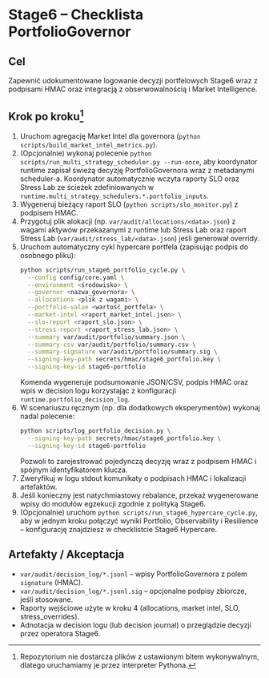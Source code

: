 # Stage6 – Checklista PortfolioGovernor

## Cel
Zapewnić udokumentowane logowanie decyzji portfelowych Stage6 wraz z
podpisami HMAC oraz integracją z obserwowalnością i Market Intelligence.

## Krok po kroku[^noexec]

1. Uruchom agregację Market Intel dla governora (`python scripts/build_market_intel_metrics.py`).
2. (Opcjonalnie) wykonaj polecenie
   `python scripts/run_multi_strategy_scheduler.py --run-once`, aby koordynator
   runtime zapisał świeżą decyzję PortfolioGovernora wraz z
   metadanymi scheduler-a. Koordynator automatycznie wczyta raporty SLO oraz
   Stress Lab ze ścieżek zdefiniowanych w
   `runtime.multi_strategy_schedulers.*.portfolio_inputs`.
3. Wygeneruj bieżący raport SLO (`python scripts/slo_monitor.py`) z podpisem HMAC.
4. Przygotuj plik alokacji (np. `var/audit/allocations/<data>.json`) z wagami
   aktywów przekazanymi z runtime lub Stress Lab oraz raport Stress Lab
   (`var/audit/stress_lab/<data>.json`) jeśli generował overridy.
5. Uruchom automatyczny cykl hypercare portfela (zapisując podpis do osobnego
   pliku):
   ```bash
   python scripts/run_stage6_portfolio_cycle.py \
     --config config/core.yaml \
     --environment <środowisko> \
     --governor <nazwa_governora> \
     --allocations <plik z wagami> \
     --portfolio-value <wartość_portfela> \
     --market-intel <raport_market_intel.json> \
     --slo-report <raport_slo.json> \
     --stress-report <raport_stress_lab.json> \
     --summary var/audit/portfolio/summary.json \
     --summary-csv var/audit/portfolio/summary.csv \
     --summary-signature var/audit/portfolio/summary.sig \
     --signing-key-path secrets/hmac/stage6_portfolio.key \
     --signing-key-id stage6-portfolio
   ```
   Komenda wygeneruje podsumowanie JSON/CSV, podpis HMAC oraz wpis w decision
   logu korzystając z konfiguracji `runtime.portfolio_decision_log`.
6. W scenariuszu ręcznym (np. dla dodatkowych eksperymentów) wykonaj nadal
   polecenie:
   ```bash
   python scripts/log_portfolio_decision.py \
     --signing-key-path secrets/hmac/stage6_portfolio.key \
     --signing-key-id stage6-portfolio
   ```
   Pozwoli to zarejestrować pojedynczą decyzję wraz z podpisem HMAC i spójnym
   identyfikatorem klucza.
7. Zweryfikuj w logu stdout komunikaty o podpisach HMAC i lokalizacji
   artefaktów.
8. Jeśli konieczny jest natychmiastowy rebalance, przekaż wygenerowane wpisy do
   modułów egzekucji zgodnie z polityką Stage6.
9. (Opcjonalnie) uruchom `python scripts/run_stage6_hypercare_cycle.py`, aby w
   jednym kroku połączyć wyniki Portfolio, Observability i Resilience –
   konfigurację znajdziesz w checklistcie Stage6 Hypercare.

[^noexec]: Repozytorium nie dostarcza plików z ustawionym bitem wykonywalnym, dlatego uruchamiamy je przez interpreter Pythona.

## Artefakty / Akceptacja
- `var/audit/decision_log/*.jsonl` – wpisy PortfolioGovernora z polem
  `signature` (HMAC).
- `var/audit/decision_log/*.jsonl.sig` – opcjonalne podpisy zbiorcze, jeśli
  stosowane.
- Raporty wejściowe użyte w kroku 4 (allocations, market intel, SLO,
  stress_overrides).
- Adnotacja w decision logu (lub decision journal) o przeglądzie decyzji przez
  operatora Stage6.
